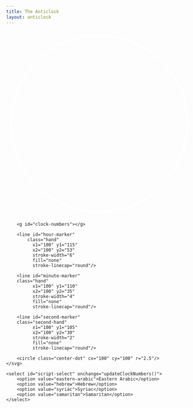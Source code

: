 ```yaml
---
title: The Anticlock
layout: anticlock
---
```


<div class="clock-container" markdown="0">
    <svg class="clock" viewBox="0 0 200 200">
        <circle cx="100" cy="100" r="95" fill="transparent" stroke="white" stroke-width="2"/>
        
        <g id="clock-numbers"></g>
        
        <line id="hour-marker"
            class="hand" 
              x1="100" y1="115" 
              x2="100" y2="53" 
              stroke-width="6"
              fill="none"
              stroke-linecap="round"/>
        
        <line id="minute-marker" 
        class="hand"
              x1="100" y1="110" 
              x2="100" y2="35" 
              stroke-width="4"
              fill="none"
              stroke-linecap="round"/>
        
        <line id="second-marker"
        class="second-hand" 
              x1="100" y1="105" 
              x2="100" y2="30" 
              stroke-width="2"
              fill="none"
              stroke-linecap="round"/>
        
        <circle class="center-dot" cx="100" cy="100" r="2.5"/>
    </svg>

    <select id="script-select" onchange="updateClockNumbers()">
        <option value="eastern-arabic">Eastern Arabic</option>
        <option value="hebrew">Hebrew</option>
        <option value="syriac">Syriac</option>
        <option value="samaritan">Samaritan</option>
    </select>
</div>

<script>
    const NUMBER_SYSTEMS = {
        "arabic": ["12", "1", "2", "3", "4", "5", "6", "7", "8", "9", "10", "11"],
        "eastern-arabic": ["۱۲", "۱", "۲", "۳", "٤", "٥", "٦", "۷", "۸", "۹", "۱۰", "۱۱"],
        "hebrew": ["יב", "א", "ב", "ג", "ד", "ה", "ו", "ז", "ח", "ט", "י", "יא"],
        "syriac": ["ܝܒ", "ܐ", "ܒ", "ܓ", "ܕ", "ܗ", "ܘ", "ܙ", "ܚ", "ܛ", "ܝ", "ܝܐ"],
        "samaritan": ["ࠉࠁ", "ࠀ", "ࠁ", "ࠂ", "ࠃ", "ࠄ", "ࠅ", "ࠆ", "ࠇ", "ࠈ", "ࠉ", "ࠉࠀ"]
    };

    function updateClockNumbers() {
        const selectedScript = document.getElementById('script-select').value;
        const numbers = NUMBER_SYSTEMS[selectedScript];
        const numbersGroup = document.getElementById('clock-numbers');
        numbersGroup.innerHTML = '';

        for (let i = 0; i < 12; i++) {
            const angle = -i * 30 - 90;
            // const radius = selectedScript === 'samaritan' ? 75 : 85;
            const radius = 85
            const x = 100 + radius * Math.cos(angle * Math.PI / 180);
            const y = 100 + radius * Math.sin(angle * Math.PI / 180);
            
            const text = document.createElementNS("http://www.w3.org/2000/svg", "text");
            text.setAttribute("x", x);
            text.setAttribute("y", y);
            text.setAttribute("class", "number");
            text.setAttribute("text-anchor", "middle");
            text.setAttribute("data-script", selectedScript);
            text.setAttribute("dominant-baseline", "middle");
            text.textContent = numbers[i];
            
            numbersGroup.appendChild(text);
        }
    }

    function updateClockHands() {
        const now = new Date();
        const hours = now.getHours() % 12;
        const minutes = now.getMinutes();
        const seconds = now.getSeconds();
        
        const hourAngle = -(hours + minutes/60) * 30;
        const minuteAngle = -minutes * 6;
        const secondAngle = -seconds * 6;
        
        document.getElementById('hour-marker').setAttribute('transform', 
            `rotate(${hourAngle}, 100, 100)`);
        document.getElementById('minute-marker').setAttribute('transform', 
            `rotate(${minuteAngle}, 100, 100)`);
        document.getElementById('second-marker').setAttribute('transform', 
            `rotate(${secondAngle}, 100, 100)`);
    }

    // Initialize the clock
    updateClockNumbers();
    setInterval(updateClockHands, 1000);
    updateClockHands();
</script>